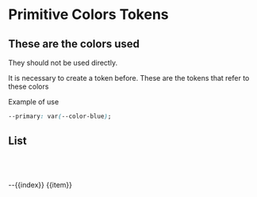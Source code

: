 # Primitive Colors Tokens

## These are the colors used

They should not be used directly.

It is necessary to create a token before. These are the tokens that refer to these colors

Example of use

```css
--primary: var(--color-blue);
```

## List

<script setup lang="ts">

const colorsList = {
  'color-blue': '#5cbdec',
  'color-blue-tr40': '#5cbdec40',
  'color-pink': '#e72179',
  'color-pink2': '#EB1E79',
  'color-pink-tr40': '#e7217940',
  'color-yellow': '#ffde00',
  'color-yellow-tr40': '#ffde0040',
  'color-red': '#f55d5d',
  'color-red-tr40': '#f55d5d40',
  'color-orange': '#faaf59',
  'color-orange-tr40': '#faaf5940',
  'color-green': '#97dc62',
  'color-green-tr40': '#97dc6240',
  'color-white': '#ffffff',
  
  'color-grey-5' : '#F9F9F9',
  'color-grey-10': "#F0F0F0",
  'color-grey-15': "#DFDFDF",
  'color-grey-20': "#a4a4a4",
  'color-grey-30': "#707070",
  'color-grey-40': "#595959",
  'color-grey-50': "#535353",
  'color-grey-55': "#434343",
  'color-grey-60': "#333333",
  'color-grey-63': "#242424",
  'color-grey-66': "#151515",
  'color-grey-70': "#090606",
  'color-black': '#000000',
  'color-black-tr': '#00000029'
}

</script>
<div class="colorContainer">
<copyContainer v-for="(item, index) in colorsList" :copyContent="`var(--${index})`">
    <div class="blockColor" :style="{
        'backgroundColor': item
    }" >
    </div>
    --{{index}}
    <span>{{item}}</span>
</copyContainer >
</div>

<style>
    .blockColor{
        width: 120px;
        height: 50px;
    }
    .colorContainer{
        display: grid;
        grid-template-columns: 1fr 1fr  1fr;
        column-gap: 15px;
    }

</style>
